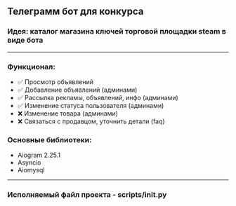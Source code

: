 ## Телеграмм бот для конкурса
### Идея: каталог магазина ключей торговой площадки steam в виде бота

___
### Функционал: 
- &#9989; Просмотр объявлений
- &#9989; Добавление объявлений (админами)
- &#9989; Рассылка рекламы, объявлений, инфо (админами)
- &#9989; Изменение статуса пользователя (админами)
- &#10060; Изменение товара (админами)
- &#10060; Связаться с продавцом, уточнить детали (faq)

### Основные библиотеки: 
- Aiogram 2.25.1
- Asyncio
- Aiomysql
___
### Исполняемый файл проекта - scripts/__init__.py



